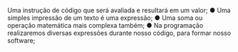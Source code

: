 Uma instrução de código que será avaliada e resultará em um valor; ● Uma simples impressão de um texto é uma expressão; ● Uma soma ou operação matemática mais complexa também; ● Na programação realizaremos diversas expressões durante nosso código, para formar nosso software;